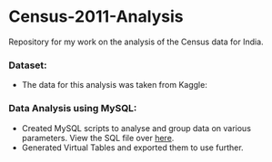 # Census-2011-Analysis
Repository for my work on the analysis of the Census data for India.<br>
### Dataset: 
- The data for this analysis was taken from Kaggle: 
### Data Analysis using MySQL:
- Created MySQL scripts to analyse and group data on various parameters. View the SQL file over [here](https://github.com/AnityaGan9urde/Census-2011-Analysis/blob/main/Project_India.sql).
- Generated Virtual Tables and exported them to use further.

